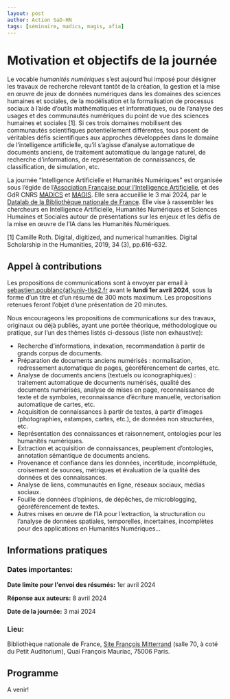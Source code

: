 ```yaml
---
layout: post
author: Action SaD-HN
tags: [séminaire, madics, magis, afia]
---
```



# Motivation et objectifs de la journée

Le vocable *humanités numériques* s’est aujourd’hui imposé pour désigner les travaux de recherche relevant tantôt de la création, la gestion et la mise en œuvre de jeux de données numériques dans les domaines des sciences humaines et sociales, de la modélisation et la formalisation de processus sociaux à l’aide d’outils mathématiques et informatiques, ou de l’analyse des usages et des communautés numériques du point de vue des sciences humaines et sociales [1]. Si ces trois domaines mobilisent des communautés scientifiques potentiellement différentes, tous posent de véritables défis scientifiques aux approches développées dans le domaine de l’intelligence artificielle, qu’il s’agisse d’analyse automatique de documents anciens, de traitement automatique du langage naturel, de recherche d’informations, de représentation de connaissances, de classification, de simulation, etc. 

La journée  “Intelligence Artificielle et Humanités Numériques” est organisée sous l’égide de l’[Association Française pour l’Intelligence Artificielle](https://afia.asso.fr/), et des GdR CNRS [MADICS](https://www.madics.fr/) et [MAGIS](https://gdr-magis.cnrs.fr/). Elle sera accueillie le 3 mai 2024, par le [Datalab de la Bibliothèque nationale de France](https://www.bnf.fr/fr/bnf-datalab). Elle vise à rassembler les chercheurs en Intelligence Artificielle, Humanités Numériques et Sciences Humaines et Sociales autour de présentations sur les enjeux et les défis de la mise en œuvre de l’IA dans les Humanités Numériques.

[1] Camille Roth. Digital, digitized, and numerical humanities. Digital Scholarship in the Humanities, 2019, 34 (3), pp.616-632.

## Appel à contributions
Les propositions de communications sont à envoyer par email à [sebastien.poublanc{at}univ-tlse2.fr](sebastien.poublanc@univ-tlse2.fr) avant le **lundi 1er avril 2024**, sous la forme d’un titre et d’un résumé de 300 mots maximum. Les propositions retenues feront l’objet d’une présentation de 20 minutes.

Nous encourageons les propositions de communications sur des travaux, originaux ou déjà publiés, ayant une portée théorique, méthodologique ou pratique, sur l’un des thèmes listés ci-dessous (liste non exhaustive):
* Recherche d’informations, indexation, recommandation à partir de grands corpus de documents.
* Préparation de documents anciens numérisés : normalisation, redressement automatique de pages, géoréférencement de cartes, etc.
* Analyse de documents anciens (textuels ou iconographiques) : traitement automatique de documents numérisés, qualité des documents numérisés, analyse de mises en page, reconnaissance de texte et de symboles, reconnaissance d’écriture manuelle, vectorisation automatique de cartes, etc.
* Acquisition de connaissances à partir de textes, à partir d’images (photographies, estampes, cartes, etc.), de données non structurées, etc.
* Représentation des connaissances et raisonnement, ontologies pour les humanités numériques. 
* Extraction et acquisition de connaissances, peuplement d’ontologies, annotation sémantique de documents anciens.
* Provenance et confiance dans les données, incertitude, incomplétude, croisement de sources, métriques et évaluation de la qualité des données et des connaissances.
* Analyse de liens, communautés en ligne, réseaux sociaux, médias sociaux.
* Fouille de données d’opinions, de dépêches, de microblogging, géoréférencement de textes.
* Autres mises en œuvre de l’IA pour l’extraction, la structuration ou l’analyse de données spatiales, temporelles, incertaines, incomplètes pour des applications en Humanités Numériques…

## Informations pratiques

### Dates importantes:

**Date limite pour l'envoi des résumés:** 1er avril 2024

**Réponse aux auteurs:** 8 avril 2024

**Date de la journée:** 3 mai 2024

### Lieu:
Bibliothèque nationale de France, [Site François Mitterrand](https://www.bnf.fr/fr/francois-mitterrand) (salle 70, à coté du Petit Auditorium), Quai François Mauriac, 75006 Paris.

## Programme

A venir!

